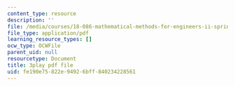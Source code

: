 ```yaml
---
content_type: resource
description: ''
file: /media/courses/18-086-mathematical-methods-for-engineers-ii-spring-2006/fe190e75822e94926bff840234228561_zha1744fTRs.pdf
file_type: application/pdf
learning_resource_types: []
ocw_type: OCWFile
parent_uid: null
resourcetype: Document
title: 3play pdf file
uid: fe190e75-822e-9492-6bff-840234228561
---
```

